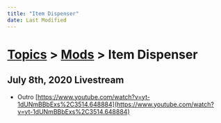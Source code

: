 ```yaml
---
title: "Item Dispenser"
date: Last Modified
---
```

# [Topics](../../topics.md) > [Mods](../../topics/mods.md) > Item Dispenser

## July 8th, 2020 Livestream
* Outro [https://www.youtube.com/watch?v=yt-1dUNmBBbExs%2C3514.648884](https://www.youtube.com/watch?v=yt-1dUNmBBbExs%2C3514.648884)
